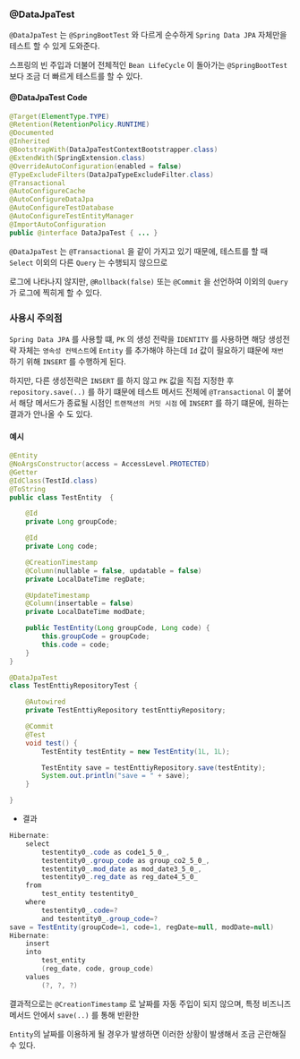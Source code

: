 ### @DataJpaTest 

`@DataJpaTest` 는 `@SpringBootTest` 와 다르게 순수하게 `Spring Data JPA` 자체만을 테스트 할 수 있게 도와준다.

스프링의 빈 주입과 더불어 전체적인 `Bean LifeCycle` 이 돌아가는 `@SpringBootTest` 보다 조금 더 빠르게 테스트를 할 수 있다.


#### @DataJpaTest Code

```java
@Target(ElementType.TYPE)
@Retention(RetentionPolicy.RUNTIME)
@Documented
@Inherited
@BootstrapWith(DataJpaTestContextBootstrapper.class)
@ExtendWith(SpringExtension.class)
@OverrideAutoConfiguration(enabled = false)
@TypeExcludeFilters(DataJpaTypeExcludeFilter.class)
@Transactional
@AutoConfigureCache
@AutoConfigureDataJpa
@AutoConfigureTestDatabase
@AutoConfigureTestEntityManager
@ImportAutoConfiguration
public @interface DataJpaTest { ... }
```

`@DataJpaTest` 는 `@Transactional` 을 같이 가지고 있기 때문에, 테스트를 할 때 `Select` 이외의 다른 `Query` 는 수행되지 않으므로 

로그에 나타나지 않지만, `@Rollback(false)` 또는 `@Commit` 을 선언하여 이외의 `Query` 가 로그에 찍히게 할 수 있다.


### 사용시 주의점

`Spring Data JPA` 를 사용할 떄, `PK` 의 생성 전략을 `IDENTITY` 를 사용하면 해당 생성전략 자체는 `영속성 컨텍스트`에 `Entity` 를 추가해야 하는데 `Id` 값이 필요하기 떄문에 `채번` 하기 위해 `INSERT` 를 수행하게 된다. 

하지만, 다른 생성전략은 `INSERT` 를 하지 않고 `PK` 값을 직접 지정한 후 `repository.save(..)` 를 하기 떄문에 테스트 메서드 전체에 `@Transactional` 이 붙어서 해당 메서드가 종료될 시점인 `트랜잭션의 커밋 시점` 에 `INSERT` 를 하기 떄문에, 원하는 결과가 안나올 수 도 있다.

#### 예시

```java
@Entity
@NoArgsConstructor(access = AccessLevel.PROTECTED)
@Getter
@IdClass(TestId.class)
@ToString
public class TestEntity  {

    @Id
    private Long groupCode;

    @Id
    private Long code;

    @CreationTimestamp
    @Column(nullable = false, updatable = false)
    private LocalDateTime regDate;

    @UpdateTimestamp
    @Column(insertable = false)
    private LocalDateTime modDate;

    public TestEntity(Long groupCode, Long code) {
        this.groupCode = groupCode;
        this.code = code;
    }
}
```

```java
@DataJpaTest
class TestEnttiyRepositoryTest {

    @Autowired
    private TestEnttiyRepository testEnttiyRepository;

    @Commit
    @Test
    void test() {
        TestEntity testEntity = new TestEntity(1L, 1L);

        TestEntity save = testEnttiyRepository.save(testEntity);
        System.out.println("save = " + save);
    }

}
```

* 결과
```java
Hibernate: 
    select
        testentity0_.code as code1_5_0_,
        testentity0_.group_code as group_co2_5_0_,
        testentity0_.mod_date as mod_date3_5_0_,
        testentity0_.reg_date as reg_date4_5_0_ 
    from
        test_entity testentity0_ 
    where
        testentity0_.code=? 
        and testentity0_.group_code=?
save = TestEntity(groupCode=1, code=1, regDate=null, modDate=null)
Hibernate: 
    insert 
    into
        test_entity
        (reg_date, code, group_code) 
    values
        (?, ?, ?)
```

결과적으로는 `@CreationTimestamp` 로 날짜를 자동 주입이 되지 않으며, 특정 비즈니즈 메서드 안에서 `save(..)` 를 통해 반환한 

`Entity`의 날짜를 이용하게 될 경우가 발생하면 이러한 상황이 발생해서 조금 곤란해질 수 있다.







